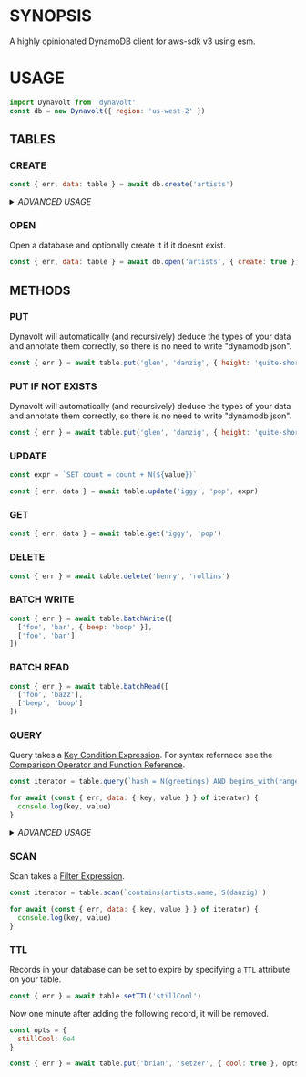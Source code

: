 # SYNOPSIS
A highly opinionated DynamoDB client for aws-sdk v3 using esm.

# USAGE

```js
import Dynavolt from 'dynavolt'
const db = new Dynavolt({ region: 'us-west-2' })
```

## TABLES

### CREATE

```js
const { err, data: table } = await db.create('artists')
```

<details><summary><i>ADVANCED USAGE</i></summary>
<p>

You can also specify `hash`, `range`, and `options`.

```js
const opts = { TimeToLiveSpecification: {
  AttributeName: 'ttl',
  Enabled: true
}

const { err } = await db.create('artists', 'genres', 'artists', opts)
```

</p>
</details>

### OPEN
Open a database and optionally create it if it doesnt exist.

```js
const { err, data: table } = await db.open('artists', { create: true })
```

## METHODS

### PUT
Dynavolt will automatically (and recursively) deduce the types of your data and
annotate them correctly, so there is no need to write "dynamodb json".

```js
const { err } = await table.put('glen', 'danzig', { height: 'quite-short' })
```

### PUT IF NOT EXISTS
Dynavolt will automatically (and recursively) deduce the types of your data and
annotate them correctly, so there is no need to write "dynamodb json".

```js
const { err } = await table.put('glen', 'danzig', { height: 'quite-short' })
```

### UPDATE

```js
const expr = `SET count = count + N(${value})`

const { err, data } = await table.update('iggy', 'pop', expr)
```


### GET

```js
const { err, data } = await table.get('iggy', 'pop')
```

### DELETE

```js
const { err } = await table.delete('henry', 'rollins')
```

### BATCH WRITE

```js
const { err } = await table.batchWrite([
  ['foo', 'bar', { beep: 'boop' }],
  ['foo', 'bar']
])
```

### BATCH READ

```js
const { err } = await table.batchRead([
  ['foo', 'bazz'],
  ['beep', 'boop']
])
```

### QUERY
Query takes a [Key Condition Expression][0]. For syntax refernece see the
[Comparison Operator and Function Reference][1].

```js
const iterator = table.query(`hash = N(greetings) AND begins_with(range, S(hell))`)

for await (const { err, data: { key, value } } of iterator) {
  console.log(key, value)
}
```

<details><summary><i>ADVANCED USAGE</i></summary>
<p>

You can also chain a [Filter Expression][2] and [Projection Expression][3]
clauses onto querties. More info about Projection Expression syntax [here][4].

```js
const iterator = table
  .query(`hash = N(songs) AND begins_with(range, S(moth))`)
  .filter(`contains(artists.name, S(danzig)`)
  .properties('artists.weight', 'artists.height')

for await (const { err, data: { key, value } } of iterator) {
  console.log(key, value)
}
```

</p>
</details>

### SCAN
Scan takes a [Filter Expression][2].

```js
const iterator = table.scan(`contains(artists.name, S(danzig)`)

for await (const { err, data: { key, value } } of iterator) {
  console.log(key, value)
}
```

### TTL
Records in your database can be set to expire by specifying a `TTL` attribute
on your table.

```js
const { err } = await table.setTTL('stillCool')
```

Now one minute after adding the following record, it will be removed.

```js
const opts = {
  stillCool: 6e4
}

const { err } = await table.put('brian', 'setzer', { cool: true }, opts)
```

[0]:https://docs.aws.amazon.com/amazondynamodb/latest/developerguide/Query.html#Query.KeyConditionExpressions
[1]:https://docs.aws.amazon.com/amazondynamodb/latest/developerguide/Expressions.OperatorsAndFunctions.html
[2]:https://docs.aws.amazon.com/amazondynamodb/latest/developerguide/Scan.html#Scan.FilterExpression
[3]:https://docs.aws.amazon.com/amazondynamodb/latest/developerguide/Expressions.ProjectionExpressions.html
[4]:https://docs.aws.amazon.com/amazondynamodb/latest/developerguide/Expressions.Attributes.html
